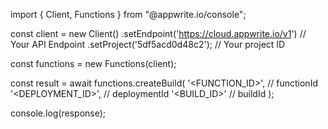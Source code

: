 import { Client, Functions } from "@appwrite.io/console";

const client = new Client()
    .setEndpoint('https://cloud.appwrite.io/v1') // Your API Endpoint
    .setProject('5df5acd0d48c2'); // Your project ID

const functions = new Functions(client);

const result = await functions.createBuild(
    '<FUNCTION_ID>', // functionId
    '<DEPLOYMENT_ID>', // deploymentId
    '<BUILD_ID>' // buildId
);

console.log(response);

